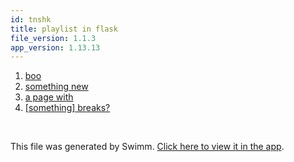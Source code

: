 ```yaml
---
id: tnshk
title: playlist in flask
file_version: 1.1.3
app_version: 1.13.13
---
```


<!-- Steps - Do not remove this comment -->
1. [boo](boo.ion4l.sw.md)
2. [something new](something-new.wamvycpp.sw.md)
3. [a page with ](a-page-with.9tz25rrr.sw.md)
5. [[something] breaks?](something-breaks.rhxh5zas.sw.md)


<br/>

This file was generated by Swimm. [Click here to view it in the app](https://app.swimm.io/repos/Z2l0aHViJTNBJTNBZmxhc2slM0ElM0FuYWRhdi1zd2ltbQ==/playlists/tnshk).
